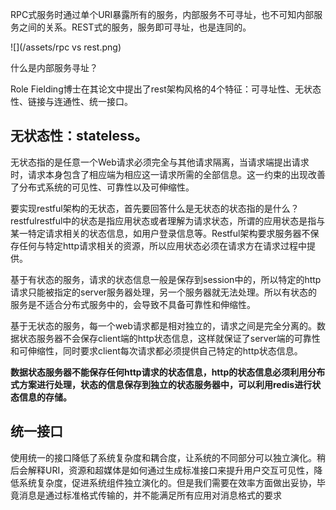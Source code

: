RPC式服务时通过单个URI暴露所有的服务，内部服务不可寻址，也不可知内部服务之间的关系。REST式的服务，服务即可寻址，也是连同的。

![](/assets/rpc vs rest.png)

什么是内部服务寻址？

Role Fielding博士在其论文中提出了rest架构风格的4个特征：可寻址性、无状态性、链接与连通性、统一接口。

## 无状态性：stateless。

无状态指的是任意一个Web请求必须完全与其他请求隔离，当请求端提出请求时，请求本身包含了相应端为相应这一请求所需的全部信息。这一约束的出现改善了分布式系统的可见性、可靠性以及可伸缩性。

要实现restful架构的无状态，首先要回答什么是无状态的状态指的是什么？restfulrestful中的状态是指应用状态或者理解为请求状态，所谓的应用状态是指与某一特定请求相关的状态信息，如用户登录信息等。Restful架构要求服务器不保存任何与特定http请求相关的资源，所以应用状态必须在请求方在请求过程中提供。

基于有状态的服务，请求的状态信息一般是保存到session中的，所以特定的http请求只能被指定的server服务器处理，另一个服务器就无法处理。所以有状态的服务是不适合分布式服务中的，会导致不具备可靠性和伸缩性。

基于无状态的服务，每一个web请求都是相对独立的，请求之间是完全分离的。数据状态服务器不会保存client端的http状态信息，这样就保证了server端的可靠性和可伸缩性，同时要求client每次请求都必须提供自己特定的http状态信息。

**数据状态服务器不能保存任何http请求的状态信息，http的状态信息必须利用分布式方案进行处理，状态的信息保存到独立的状态服务器中，可以利用redis进行状态信息的存储。**

## 统一接口

使用统一的接口降低了系统复杂度和耦合度，让系统的不同部分可以独立演化。稍后会解释URI，资源和超媒体是如何通过生成标准接口来提升用户交互可见性，降低系统复杂度，促进系统组件独立演化的。但是我们需要在效率方面做出妥协，毕竟消息是通过标准格式传输的，并不能满足所有应用对消息格式的要求




